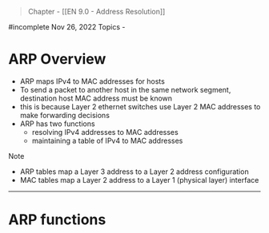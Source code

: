 >Chapter - [[EN 9.0 - Address Resolution]]

#incomplete 
Nov 26, 2022
Topics - 

# ARP Overview
- ARP maps IPv4 to MAC addresses for hosts
- To send a packet to another host in the same network segment, destination host MAC address must be known
- this is because Layer 2 ethernet switches use Layer 2 MAC addresses to make forwarding decisions
- ARP has two functions
	- resolving IPv4 addresses to MAC addresses
	- maintaining a table of IPv4 to MAC addresses

>[!NOTE]
>- ARP tables map a Layer 3 address to a Layer 2 address configuration
>- MAC tables map a Layer 2 address to a Layer 1 (physical layer) interface

---
# ARP functions
